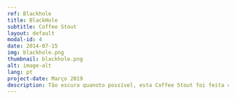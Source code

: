 ```yaml
---
ref: Blackhole
title: BlackHole
subtitle: Coffee Stout
layout: default
modal-id: 4
date: 2014-07-15
img: blackhole.png
thumbnail: blackhole.png
alt: image-alt
lang: pt
project-date: Março 2019
description: Tão escura quanoto possível, esta Coffee Stout foi feita com grãos de café moidos na altura em infusão durante o tempo perfeito. 
---
```

